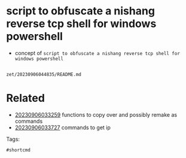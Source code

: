 # script to obfuscate a nishang reverse tcp shell for windows powershell

- concept of `script to obfuscate a nishang reverse tcp shell for windows powershell`

```
```

` zet/20230906044835/README.md `

# Related

- [20230906033259](/zet/20230906033259/README.md) functions to copy over and possibly remake as commands
- [20230906033727](/zet/20230906033727/README.md) commands to get ip

Tags:

    #shortcmd
